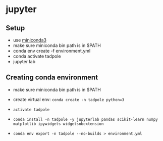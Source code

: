 # jupyter

## Setup
- use [miniconda3](https://docs.conda.io/en/latest/miniconda.html)
- make sure miniconda bin path is in $PATH
- conda env create -f environment.yml
- conda activate tadpole
- jupyter lab

## Creating conda environment
- make sure miniconda bin path is in $PATH
- create virtual env:
  `conda create -n tadpole python=3`
  
- `activate tadpole`
- `conda install -n tadpole -y jupyterlab pandas scikit-learn numpy matplotlib ipywidgets widgetsnbextension`
- `conda env export -n tadpole --no-builds > environment.yml`